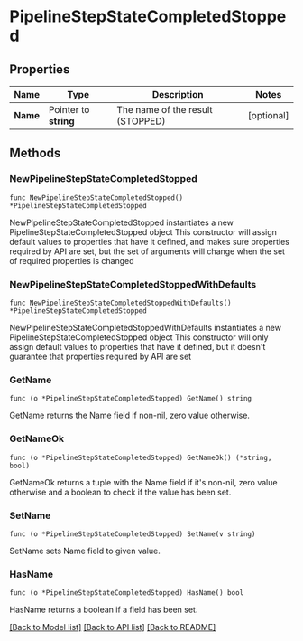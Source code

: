# PipelineStepStateCompletedStopped

## Properties

Name | Type | Description | Notes
------------ | ------------- | ------------- | -------------
**Name** | Pointer to **string** | The name of the result (STOPPED) | [optional] 

## Methods

### NewPipelineStepStateCompletedStopped

`func NewPipelineStepStateCompletedStopped() *PipelineStepStateCompletedStopped`

NewPipelineStepStateCompletedStopped instantiates a new PipelineStepStateCompletedStopped object
This constructor will assign default values to properties that have it defined,
and makes sure properties required by API are set, but the set of arguments
will change when the set of required properties is changed

### NewPipelineStepStateCompletedStoppedWithDefaults

`func NewPipelineStepStateCompletedStoppedWithDefaults() *PipelineStepStateCompletedStopped`

NewPipelineStepStateCompletedStoppedWithDefaults instantiates a new PipelineStepStateCompletedStopped object
This constructor will only assign default values to properties that have it defined,
but it doesn't guarantee that properties required by API are set

### GetName

`func (o *PipelineStepStateCompletedStopped) GetName() string`

GetName returns the Name field if non-nil, zero value otherwise.

### GetNameOk

`func (o *PipelineStepStateCompletedStopped) GetNameOk() (*string, bool)`

GetNameOk returns a tuple with the Name field if it's non-nil, zero value otherwise
and a boolean to check if the value has been set.

### SetName

`func (o *PipelineStepStateCompletedStopped) SetName(v string)`

SetName sets Name field to given value.

### HasName

`func (o *PipelineStepStateCompletedStopped) HasName() bool`

HasName returns a boolean if a field has been set.


[[Back to Model list]](../README.md#documentation-for-models) [[Back to API list]](../README.md#documentation-for-api-endpoints) [[Back to README]](../README.md)


